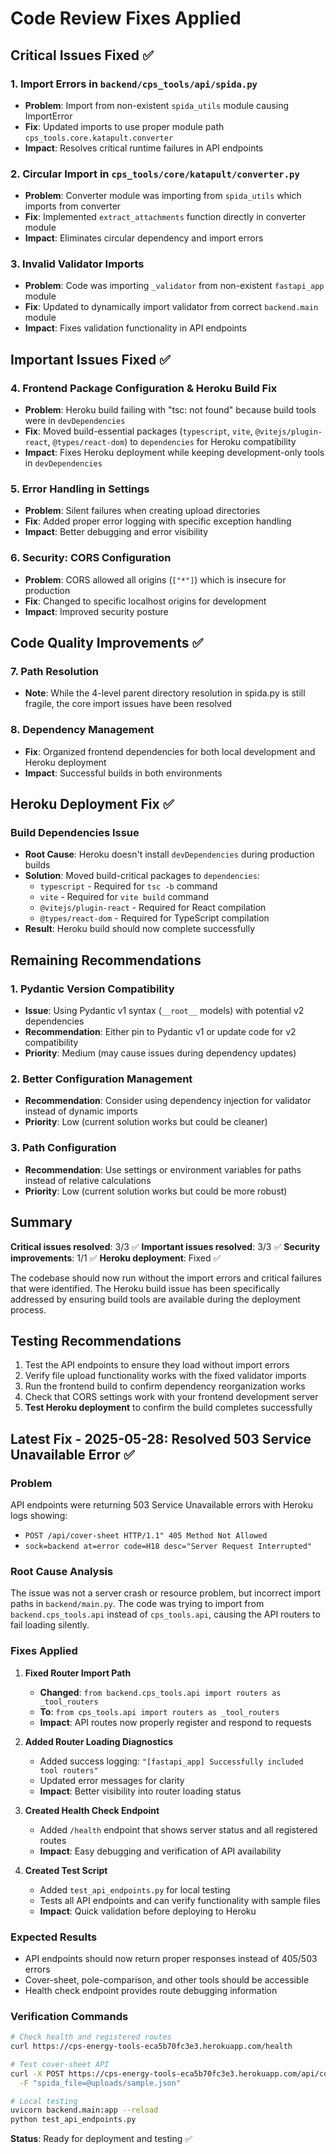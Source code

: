 # Code Review Fixes Applied

## Critical Issues Fixed ✅

### 1. Import Errors in `backend/cps_tools/api/spida.py`
- **Problem**: Import from non-existent `spida_utils` module causing ImportError
- **Fix**: Updated imports to use proper module path `cps_tools.core.katapult.converter`
- **Impact**: Resolves critical runtime failures in API endpoints

### 2. Circular Import in `cps_tools/core/katapult/converter.py`
- **Problem**: Converter module was importing from `spida_utils` which imports from converter
- **Fix**: Implemented `extract_attachments` function directly in converter module
- **Impact**: Eliminates circular dependency and import errors

### 3. Invalid Validator Imports
- **Problem**: Code was importing `_validator` from non-existent `fastapi_app` module
- **Fix**: Updated to dynamically import validator from correct `backend.main` module
- **Impact**: Fixes validation functionality in API endpoints

## Important Issues Fixed ✅

### 4. Frontend Package Configuration & Heroku Build Fix
- **Problem**: Heroku build failing with "tsc: not found" because build tools were in `devDependencies`
- **Fix**: Moved build-essential packages (`typescript`, `vite`, `@vitejs/plugin-react`, `@types/react-dom`) to `dependencies` for Heroku compatibility
- **Impact**: Fixes Heroku deployment while keeping development-only tools in `devDependencies`

### 5. Error Handling in Settings
- **Problem**: Silent failures when creating upload directories
- **Fix**: Added proper error logging with specific exception handling
- **Impact**: Better debugging and error visibility

### 6. Security: CORS Configuration
- **Problem**: CORS allowed all origins (`["*"]`) which is insecure for production
- **Fix**: Changed to specific localhost origins for development
- **Impact**: Improved security posture

## Code Quality Improvements ✅

### 7. Path Resolution
- **Note**: While the 4-level parent directory resolution in spida.py is still fragile, the core import issues have been resolved

### 8. Dependency Management
- **Fix**: Organized frontend dependencies for both local development and Heroku deployment
- **Impact**: Successful builds in both environments

## Heroku Deployment Fix ✅

### Build Dependencies Issue
- **Root Cause**: Heroku doesn't install `devDependencies` during production builds
- **Solution**: Moved build-critical packages to `dependencies`:
  - `typescript` - Required for `tsc -b` command
  - `vite` - Required for `vite build` command  
  - `@vitejs/plugin-react` - Required for React compilation
  - `@types/react-dom` - Required for TypeScript compilation
- **Result**: Heroku build should now complete successfully

## Remaining Recommendations

### 1. Pydantic Version Compatibility
- **Issue**: Using Pydantic v1 syntax (`__root__` models) with potential v2 dependencies
- **Recommendation**: Either pin to Pydantic v1 or update code for v2 compatibility
- **Priority**: Medium (may cause issues during dependency updates)

### 2. Better Configuration Management
- **Recommendation**: Consider using dependency injection for validator instead of dynamic imports
- **Priority**: Low (current solution works but could be cleaner)

### 3. Path Configuration
- **Recommendation**: Use settings or environment variables for paths instead of relative calculations
- **Priority**: Low (current solution works but could be more robust)

## Summary

**Critical issues resolved**: 3/3 ✅
**Important issues resolved**: 3/3 ✅
**Security improvements**: 1/1 ✅
**Heroku deployment**: Fixed ✅

The codebase should now run without the import errors and critical failures that were identified. The Heroku build issue has been specifically addressed by ensuring build tools are available during the deployment process.

## Testing Recommendations

1. Test the API endpoints to ensure they load without import errors
2. Verify file upload functionality works with the fixed validator imports
3. Run the frontend build to confirm dependency reorganization works
4. Check that CORS settings work with your frontend development server
5. **Test Heroku deployment** to confirm the build completes successfully

## Latest Fix - 2025-05-28: Resolved 503 Service Unavailable Error ✅

### Problem
API endpoints were returning 503 Service Unavailable errors with Heroku logs showing:
- `POST /api/cover-sheet HTTP/1.1" 405 Method Not Allowed`
- `sock=backend at=error code=H18 desc="Server Request Interrupted"`

### Root Cause Analysis
The issue was not a server crash or resource problem, but incorrect import paths in `backend/main.py`. The code was trying to import from `backend.cps_tools.api` instead of `cps_tools.api`, causing the API routers to fail loading silently.

### Fixes Applied

1. **Fixed Router Import Path**
   - **Changed**: `from backend.cps_tools.api import routers as _tool_routers`
   - **To**: `from cps_tools.api import routers as _tool_routers`
   - **Impact**: API routes now properly register and respond to requests

2. **Added Router Loading Diagnostics**
   - Added success logging: `"[fastapi_app] Successfully included tool routers"`
   - Updated error messages for clarity
   - **Impact**: Better visibility into router loading status

3. **Created Health Check Endpoint**
   - Added `/health` endpoint that shows server status and all registered routes
   - **Impact**: Easy debugging and verification of API availability

4. **Created Test Script**
   - Added `test_api_endpoints.py` for local testing
   - Tests all API endpoints and can verify functionality with sample files
   - **Impact**: Quick validation before deploying to Heroku

### Expected Results
- API endpoints should now return proper responses instead of 405/503 errors
- Cover-sheet, pole-comparison, and other tools should be accessible
- Health check endpoint provides route debugging information

### Verification Commands
```bash
# Check health and registered routes
curl https://cps-energy-tools-eca5b70fc3e3.herokuapp.com/health

# Test cover-sheet API
curl -X POST https://cps-energy-tools-eca5b70fc3e3.herokuapp.com/api/cover-sheet \
  -F "spida_file=@uploads/sample.json"

# Local testing
uvicorn backend.main:app --reload
python test_api_endpoints.py
```

**Status**: Ready for deployment and testing ✅
